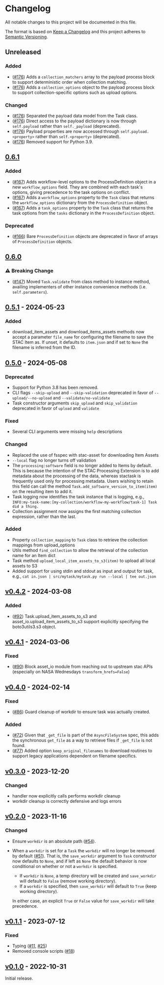 # Changelog

All notable changes to this project will be documented in this file.

The format is based on [Keep a Changelog](http://keepachangelog.com/en/1.0.0/)
and this project adheres to [Semantic Versioning](http://semver.org/spec/v2.0.0.html).

## Unreleased

### Added

- ([#176]) Adds a `collection_matchers`
  array to the payload process block to support deterministic order when collection
  matching.
- ([#176]) Adds a `collection_options`
  object to the payload process block to support collection-specific options such as
  upload options.

### Changed

- ([#176]) Separated the payload
  data model from the Task class.
- ([#176]) Direct access to the
  payload dictionary is now through `self.payload` rather than `self._payload`
  (deprecated).
- ([#176]) Payload properties are now
  accessed through `self.payload.<property>` rather than `self.<property>` (deprecated).
- ([#176]) Removed support for Python
  3.9.

## [0.6.1]

### Added

- ([#167]) Adds workflow-level
  options to the ProcessDefinition object in a new `workflow_options` field. They are
  combined with each task's options, giving precedence to the task options on conflict.
- ([#167]) Adds a `workflow_options`
  property to the `Task` class that returns the `workflow_options` dictionary from the
  `ProcessDefinition` object.
- ([#167]) Adds a `task_options`
  property to the `Task` class that returns the task options from the `tasks` dictionary
  in the `ProcessDefinition` object.

### Deprecated

- ([#166]) Bare `ProcessDefinition`
  objects are deprecated in favor of arrays of `ProcessDefinition` objects.

## [0.6.0]

### ⚠️ Breaking Change

- ([#147]) Moved
  `Task.validate` from class method to instance method, availing
  implementers of other instance convenience methods (i.e. `self.parameters`).

## [0.5.1] - 2024-05-23

### Added

- download_item_assets and download_items_assets methods now accept a parameter `file_name` for configuring the filename to save the STAC Item as. If unset, it defaults to `item.json` and if set to `None` the filename is inferred from the ID.

## [0.5.0] - 2024-05-08

### Deprecated

- Support for Python 3.8 has been removed.
- CLI flags `--skip-upload` and `--skip-validation` deprecated in favor of `--upload/--no-upload` and `--validate/no-validate`
- Task constructor arguments `skip_upload` and `skip_validation` deprecated in favor of `upload` and `validate`

### Fixed

- Several CLI arguments were missing `help` descriptions

### Changed

- Replaced the use of fsspec with stac-asset for downloading Item Assets
- `--local` flag no longer turns off validation
- The `processing:software` field is no longer added to Items by default. This is
  because the intention of the STAC Processing Extension is to add metadata about the
  processing of the data, whereas stactask is frequently used only for processing
  metadata. Users wishing to retain this field can call the method `Task.add_software_version_to_item(item)` on the resulting item to add it.
- Task logging now identifies the task instance that is logging, e.g.,
  `INFO:my-task-name:[my-collection/workflow-my-workflow/task-1] Task did a thing.`
- Collection assignment now assigns the first matching collection expression, rather
  than the last.

### Added

- Property `collection_mapping` to `Task` class to retrieve the collection mappings
  from upload_options
- Utils method `find_collection` to allow the retrieval of the collection name for
  an Item dict
- Task method `upload_local_item_assets_to_s3(item)` to upload all local assets to S3
- Added support for using stdin and stdout as input and output for task, e.g., `cat in.json | src/mytask/mytask.py run --local | tee out.json`

## [v0.4.2] - 2024-03-08

### Added

- ([#92]) Task.upload_item_assets_to_s3 and asset_io.upload_item_assets_to_s3 support explicitly specifying the boto3utils3.s3 object.

## [v0.4.1] - 2024-03-06

### Fixed

- ([#90]) Block asset_io
  module from reaching out to upstream stac APIs (especially on NASA Wednesdays
  `transform_hrefs=False`)

## [v0.4.0] - 2024-02-14

### Fixed

- ([#86]) Guard cleanup of workdir to ensure task was actually created.

### Added

- ([#72]) Given that `_get_file` is part of the `AsyncFileSystem` spec, this
  adds the synchronous `get_file` as a way to retrieve files if `_get_file` is
  not found.
- ([#77]) Added option `keep_original_filenames` to download routines to
  support legacy applications dependent on filename specifics.

## [v0.3.0] - 2023-12-20

### Changed

- handler now explicitly calls performs workdir cleanup
- workdir cleanup is correctly defensive and logs errors

## [v0.2.0] - 2023-11-16

### Changed

- Ensure `workdir` is an absolute path
  ([#54]).
- When a `workdir` is set for a `Task` the `workdir` will no longer be removed
  by default ([#51]). That is,
  the `save_workdir` argument to `Task` constructor now defaults to `None`, and
  if left as `None` the default behavior is now conditional on whether or not a
      `workdir` is specified.

  - If `workdir` is `None`, a temp directory will be created and `save_workdir`
    will default to `False` (remove working directory).
  - If a `workdir` is specified, then `save_workdir` will default to `True`
    (keep working directory).

  In either case, an explicit `True` or `False` value for `save_workdir` will
  take precedence.

## [v0.1.1] - 2023-07-12

### Fixed

- Typing ([#11], [#25])
- Removed console scripts ([#18])

## [v0.1.0] - 2022-10-31

Initial release.

[unreleased]: <https://github.com/stac-utils/stac-task/compare/v0.6.1...main>
[0.6.1]: <https://github.com/stac-utils/stac-task/compare/v0.6.0...0.6.1>
[0.6.0]: <https://github.com/stac-utils/stac-task/compare/v0.5.1...0.6.0>
[0.5.1]: <https://github.com/stac-utils/stac-task/compare/v0.5.0...v0.5.1>
[0.5.0]: <https://github.com/stac-utils/stac-task/compare/v0.4.2...v0.5.0>
[v0.4.2]: <https://github.com/stac-utils/stac-task/compare/v0.4.1...v0.4.2>
[v0.4.1]: <https://github.com/stac-utils/stac-task/compare/v0.4.0...v0.4.1>
[v0.4.0]: <https://github.com/stac-utils/stac-task/compare/v0.3.0...v0.4.0>
[v0.3.0]: <https://github.com/stac-utils/stac-task/compare/v0.2.0...v0.3.0>
[v0.2.0]: <https://github.com/stac-utils/stac-task/compare/v0.1.1...v0.2.0>
[v0.1.1]: <https://github.com/stac-utils/stac-task/compare/v0.1.0...v0.1.1>
[v0.1.0]: <https://github.com/stac-utils/stac-task/tree/v0.1.0>

[#176]: https://github.com/stac-utils/stac-task/pull/176
[#167]: https://github.com/stac-utils/stac-task/pull/167
[#166]: https://github.com/stac-utils/stac-task/pull/166
[#147]: https://github.com/stac-utils/stac-task/pull/147
[#92]: https://github.com/stac-utils/stac-task/pull/92
[#90]: https://github.com/stac-utils/stac-task/pull/90
[#86]: https://github.com/stac-utils/stac-task/pull/86
[#77]: https://github.com/stac-utils/stac-task/pull/77
[#72]: https://github.com/stac-utils/stac-task/pull/72
[#54]: https://github.com/stac-utils/stac-task/pull/54
[#51]: https://github.com/stac-utils/stac-task/pull/51
[#25]: https://github.com/stac-utils/stac-task/pull/25
[#18]: https://github.com/stac-utils/stac-task/pull/18
[#11]: https://github.com/stac-utils/stac-task/pull/11
